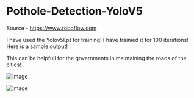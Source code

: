 # Pothole-Detection-YoloV5

Source - https://www.roboflow.com

I have used the Yolov5l.pt for training! I have trainied it for 100 iterations! 
Here is a sample output! 

This can be helpfull for the governments in maintaining the roads of the cities! 

![image](https://user-images.githubusercontent.com/20862520/156115286-8c84befa-a168-4086-afcd-06aa142c0cfb.png)

![image](https://user-images.githubusercontent.com/20862520/156138520-e6f521b1-d2c6-4e7a-b85e-f5d4fcc9891b.png)
